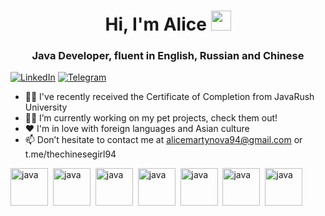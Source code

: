 <h1 align="center">Hi, I'm Alice</a> 
<img src="https://github.com/blackcater/blackcater/raw/main/images/Hi.gif" height="32"/></h1>
<h3 align="center">Java Developer, fluent in English, Russian and Chinese</h3>
<a href="https://www.linkedin.com/in/alisa-martynova/"><img src="https://img.shields.io/badge/LinkedIn-blue?style=for-the-badge&logo=linkedin&logoColor=white" alt="LinkedIn"></a>
<a href="https://t.me/thechinesegirl94"><img src="https://img.shields.io/badge/Telegram-blue?style=for-the-badge&logo=Telegram&logoColor=white" alt="Telegram"></a>


- 👩‍🎓 I've recently received the Certificate of Completion from JavaRush University 
- 🏋️‍♀️ I’m currently working on my pet projects, check them out!
- ❤️ I'm in love with foreign languages and Asian culture
- 📫 Don’t hesitate to contact me at alicemartynova94@gmail.com or t.me/thechinesegirl94

<img src="https://cdn.jsdelivr.net/gh/devicons/devicon@latest/icons/java/java-original-wordmark.svg" title="java" width="60" height="60" />&nbsp;
<img src="https://cdn.jsdelivr.net/gh/devicons/devicon@latest/icons/maven/maven-original.svg" title="java" width="60" height="60" />&nbsp;
<img src="https://cdn.jsdelivr.net/gh/devicons/devicon@latest/icons/spring/spring-original-wordmark.svg" title="java" width="60" height="60" />&nbsp;
<img src="https://cdn.jsdelivr.net/gh/devicons/devicon@latest/icons/docker/docker-plain-wordmark.svg" title="java" width="60" height="60" />&nbsp;
<img src="https://cdn.jsdelivr.net/gh/devicons/devicon@latest/icons/junit/junit-original-wordmark.svg" title="java" width="60" height="60" />&nbsp;
<img src="https://cdn.jsdelivr.net/gh/devicons/devicon@latest/icons/hibernate/hibernate-original-wordmark.svg" title="java" width="60" height="60" />&nbsp;
<img src="https://cdn.jsdelivr.net/gh/devicons/devicon@latest/icons/mysql/mysql-plain-wordmark.svg" title="java" width="60" height="60" />&nbsp;
